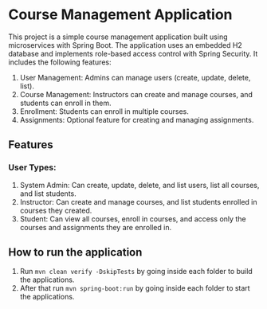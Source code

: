 # Course Management Application
This project is a simple course management application built using microservices with Spring Boot. The application uses an embedded H2 database and implements role-based access control with Spring Security. It includes the following features:

1. User Management: Admins can manage users (create, update, delete, list).
2. Course Management: Instructors can create and manage courses, and students can enroll in them.
3. Enrollment: Students can enroll in multiple courses.
4. Assignments: Optional feature for creating and managing assignments.
## Features

   ### User Types:
   1. System Admin: Can create, update, delete, and list users, list all courses, and list students.
   2. Instructor: Can create and manage courses, and list students enrolled in courses they created.
   3. Student: Can view all courses, enroll in courses, and access only the courses and assignments they are enrolled in.

## How to run the application

1. Run `mvn clean verify -DskipTests` by going inside each folder to build the applications.
2. After that run `mvn spring-boot:run` by going inside each folder to start the applications.

